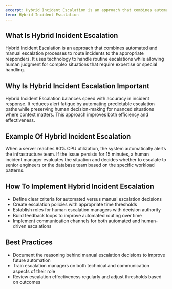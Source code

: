 ```yaml
---
excerpt: Hybrid Incident Escalation is an approach that combines automated and manual escalation processes to route incidents to the appropriate responders.
term: Hybrid Incident Escalation
---
```

## What Is Hybrid Incident Escalation

Hybrid Incident Escalation is an approach that combines automated and manual escalation processes to route incidents to the appropriate responders. It uses technology to handle routine escalations while allowing human judgment for complex situations that require expertise or special handling.

## Why Is Hybrid Incident Escalation Important

Hybrid Incident Escalation balances speed with accuracy in incident response. It reduces alert fatigue by automating predictable escalation paths while preserving human decision-making for nuanced situations where context matters. This approach improves both efficiency and effectiveness.

## Example Of Hybrid Incident Escalation

When a server reaches 90% CPU utilization, the system automatically alerts the infrastructure team. If the issue persists for 15 minutes, a human incident manager evaluates the situation and decides whether to escalate to senior engineers or the database team based on the specific workload patterns.

## How To Implement Hybrid Incident Escalation

- Define clear criteria for automated versus manual escalation decisions
- Create escalation policies with appropriate time thresholds
- Establish roles for human escalation managers with decision authority
- Build feedback loops to improve automated routing over time
- Implement communication channels for both automated and human-driven escalations

## Best Practices

- Document the reasoning behind manual escalation decisions to improve future automation
- Train escalation managers on both technical and communication aspects of their role
- Review escalation effectiveness regularly and adjust thresholds based on outcomes